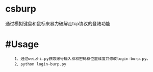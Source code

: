 # csburp
通过模拟键盘和鼠标来暴力破解走tcp协议的登陆功能

#Usage
==========
		1、通过weizhi.py获取账号输入框和密码框位置维度并修改login-burp.py。
		2、python login-burp.py

